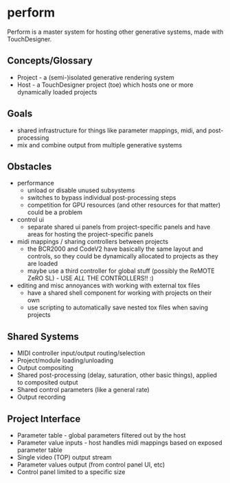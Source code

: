 perform
=======

Perform is a master system for hosting other generative systems, made with TouchDesigner.

## Concepts/Glossary
* Project - a (semi-)isolated generative rendering system
* Host - a TouchDesigner project (toe) which hosts one or more dynamically loaded projects

## Goals
* shared infrastructure for things like parameter mappings, midi, and post-processing
* mix and combine output from multiple generative systems

## Obstacles
* performance
    * unload or disable unused subsystems
    * switches to bypass individual post-processing steps
    * competition for GPU resources (and other resources for that matter) could be a problem
* control ui
    * separate shared ui panels from project-specific panels and have areas for hosting the project-specific panels
* midi mappings / sharing controllers between projects
    * the BCR2000 and CodeV2 have basically the same layout and controls, so they could be dynamically allocated to projects as they are loaded
    * maybe use a third controller for global stuff (possibly the ReMOTE ZeRO SL) - USE *ALL* THE CONTROLLERS!! :)
* editing and misc annoyances with working with external tox files
    * have a shared shell component for working with projects on their own
    * use scripting to automatically save nested tox files when saving projects

## Shared Systems
* MIDI controller input/output routing/selection
* Project/module loading/unloading
* Output compositing
* Shared post-processing (delay, saturation, other basic things), applied to composited output
* Shared control parameters (like a general rate)
* Output recording

## Project Interface
* Parameter table - global parameters filtered out by the host
* Parameter value inputs - host handles midi mappings based on exposed parameter table
* Single video (TOP) output stream
* Parameter values output (from control panel UI, etc)
* Control panel limited to a specific size